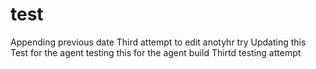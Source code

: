 # test
Appending previous date
Third attempt to edit 
anotyhr try
Updating this 
Test for the agent 
testing this for the agent build
Thirtd testing attempt 
